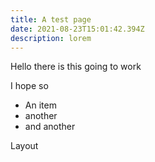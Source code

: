 ```yaml
---
title: A test page
date: 2021-08-23T15:01:42.394Z
description: lorem
---
```

Hello there is this going to work

I hope so

* An item
* another
* and another

Layout
